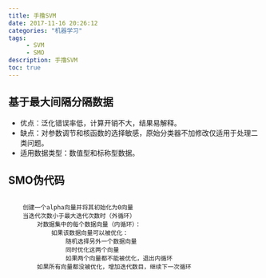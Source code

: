```yaml
---
title: 手撸SVM
date: 2017-11-16 20:26:12 
categories: "机器学习" 
tags: 
     - SVM
     - SMO
description: 手撸SVM
toc: true
---
```

## 基于最大间隔分隔数据
* 优点：泛化错误率低，计算开销不大，结果易解释。
* 缺点：对参数调节和核函数的选择敏感，原始分类器不加修改仅适用于处理二类问题。
* 适用数据类型：数值型和标称型数据。

## SMO伪代码

```

	创建一个alpha向量并将其初始化为0向量
	当迭代次数小于最大迭代次数时（外循环）
		对数据集中的每个数据向量（内循环）：
			如果该数据向量可以被优化：
				随机选择另外一个数据向量
				同时优化这两个向量
				如果两个向量都不能被优化，退出内循环
		如果所有向量都没被优化，增加迭代数目，继续下一次循环
```

